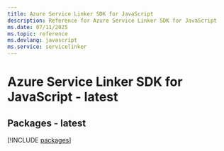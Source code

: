 ```yaml
---
title: Azure Service Linker SDK for JavaScript
description: Reference for Azure Service Linker SDK for JavaScript
ms.date: 07/11/2025
ms.topic: reference
ms.devlang: javascript
ms.service: servicelinker
---
```

# Azure Service Linker SDK for JavaScript - latest
## Packages - latest
[!INCLUDE [packages](service-linker-index.md)]
